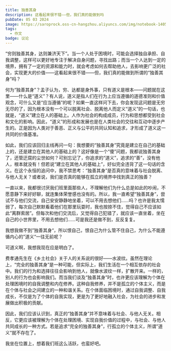 ```yaml
---
title: 独善其身
description: 这看起来很不错——但，我们真的能做到吗
pubDate: 05 03 2024
image: https://saroprock.oss-cn-hangzhou.aliyuncs.com/img/notebook-1405306_1280.jpg
tags:
  - 作文
badge: 议论
---
```

“穷则独善其身，达则兼济天下”。当一个人处于困境时，可能会选择独自承担、自我调整，这样可以更好地专注于解决自身问题，寻找出路；而当一个人达到一定的境界，拥有了一定的资源和能力时，就会考虑如何去帮助他人，去影响更广泛的社会，实现更大的价值——这看起来很不错——但，我们真的能做到所谓的“独善其身”吗？

何为“独善其身”？孟子认为，穷、达都是身外事，只有道义是根本——问题就在这里——什么是“道义”？有人说，道义是指人们在行为上应当遵循的道德准则和价值观念，可什么又是“应当遵循”的呢？如果一直这样问下去，你会发现这问题是无穷无尽的了，因为根本没有一个可以脱离社会、脱离他人而定义“道义”的一句话，也就是，“道义”建立在人的基础上。人作为社会的构成成员，行为和思想都受到社会和文化的影响。因此，“道义”的形成和发展也是在人类社会的交往和互动中逐步产生的。正是因为人类对于善恶、正义与公平的共同认知和追求，才形成了道义这一共同的价值基准。

如此，我们应该回归主线再问一句：我想要的“独善其身”究竟是建立在自己的基础上的，还是建立在其他人的基础上的？这好像是一个“傻”问题，我都说独善其身了，还管迂腐的尘世如何？可别忘记了，你追求的“道义”，追求的“善”，没有他人，根本就没有！但若说“建立在其他人的基础上”，好似完全违背了这一句话的含义。在这个永恒的追问中，我不禁思考：“独善其身”是否真的意味着与社会脱离、与他人无关？或者说，我们是否真的能够在孤立的境界中找到真正的独善？

一直以来，我都很讨厌我们班里面那些人，不理解他们为什么总是如此的吵闹，不愿意静下来好好聊，就连集体荣誉感也没有的。所以，我一直希望“独善其身”，尝试不与他们交流，自己安安静静地坐着，可以不用去想他们……吗？也许是我太懦弱了，每次自己默默看着他们在那里玩耍时，我也按捺不住，觉得自己不应该如此“离群索居”。但每次和他们交流后，又觉得自己犯错了，就应该一直坐着，坐在自己的小世界里，不用去想他们……可是我还是做不到，反反复复。

我想我做不到”独善其身“，所以恨自己，恨自己为什么管不住自己，为什么不能遵循内心的”道义“一往无前呢？

可道义啊，我想我现在应是明白了。

费孝通先生在《乡土社会》关于人的关系说的很好——水波纹。虽然在理论上，“完全的独善其身”是一种可能，但实际上，我们生活在一个相互依存的社会中。我们的行为和选择往往会影响到他人，就像水波纹一样，扩散开来。一样的，别人的行为也会影响我们。而当我们谈及“独善其身”时，也许更应该理解为个体在处理困境时的自我调整和内在修养。这种自我修养，并不是孤立的个体主义，而是在个体与社会之间建立的一种和谐关系。在个体面临困境时，通过自我调整、自我成长，不仅是为了个体的自我实现，更是为了更好地融入社会，为社会的进步和发展做出积极的贡献。

因此，我们应该认识到，真正的“独善其身”并不意味着与社会、与他人无关。相反，它更应该被理解为个体在处理困境、实现自我价值的过程中，与社会、与他人共同成长的一种方式。若是追求“完全的独善其身”，行孤立的个体主义，所谓”道义“就不存在了。

我坐在位置上，想着我们班这么活跃，也蛮好吧。